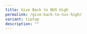 ```yaml
---
title: Give Back to NUS High
permalink: /give-back-to-nus-high/
variant: tiptap
description: ""
---
```


